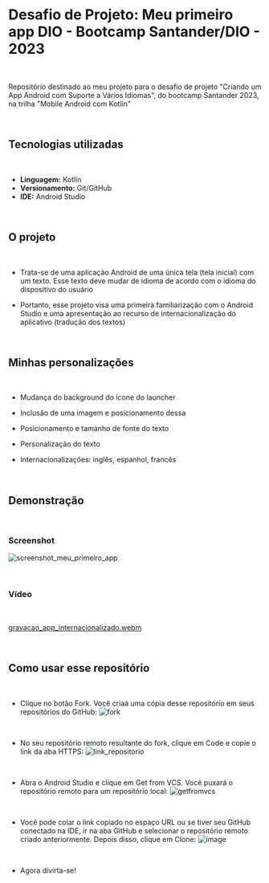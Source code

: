 # Desafio de Projeto: Meu primeiro app DIO - Bootcamp Santander/DIO - 2023

<br>

Repositório destinado ao meu projeto para o desafio de projeto "Criando um App Android com Suporte a Vários Idiomas", do bootcamp Santander 2023, na trilha "Mobile Android com Kotlin"

<br>

## Tecnologias utilizadas

<br>

* **Linguagem:** Kotlin
* **Versionamento:** Git/GitHub
* **IDE:** Android Studio

<br>

## O projeto

<br>

* Trata-se de uma aplicação Android de uma única tela (tela inicial) com um texto. Esse texto deve mudar de idioma de acordo com o idioma do dispositivo do usuário
- Portanto, esse projeto visa uma primeira familiarização com o Android Studio e uma apresentação ao recurso de internacionalização do aplicativo (tradução dos textos)

<br>

## Minhas personalizações

<br>

* Mudança do background do ícone do launcher
- Inclusão de uma imagem e posicionamento dessa
* Posicionamento e tamanho de fonte do texto
- Personalização do texto
* Internacionalizações: inglês, espanhol, francês

<br>

## Demonstração

<br>

### Screenshot

![screenshot_meu_primeiro_app](https://github.com/jessicaraissapessoa/desafio-projeto-meu-primeiro-app--dio-bootcamp-santander-dio-2023/assets/103599234/0c7a6acf-9717-4507-870b-e69b0d102809)

<br>

### Vídeo

<br>

[gravacao_app_internacionalizado.webm](https://github.com/jessicaraissapessoa/desafio-projeto-meu-primeiro-app--dio-bootcamp-santander-dio-2023/assets/103599234/75acedee-65e1-46f9-bbb1-70dde209edd9)

<br>

## Como usar esse repositório

<br>

* Clique no botão Fork. Você criaá uma cópia desse repositório em seus repositórios do GitHub:
![fork](https://github.com/jessicaraissapessoa/desafio-projeto-meu-primeiro-app--dio-bootcamp-santander-dio-2023/assets/103599234/56055a68-9cc8-4956-b51d-ef5d0329a5be)

<br>

* No seu repositório remoto resultante do fork, clique em Code e copie o link da aba HTTPS:
![link_repositorio](https://github.com/jessicaraissapessoa/desafio-projeto-meu-primeiro-app--dio-bootcamp-santander-dio-2023/assets/103599234/601ef9f2-63c0-4c7b-9783-5ff19c59066f)

<br>

* Abra o Android Studio e clique em Get from VCS. Você puxará o repositório remoto para um repositório local:
![getfromvcs](https://github.com/jessicaraissapessoa/desafio-projeto-meu-primeiro-app--dio-bootcamp-santander-dio-2023/assets/103599234/85446d8f-7c28-401d-bedb-a684bd7ec42b)

<br>

* Você pode colar o link copiado no espaço URL ou se tiver seu GitHub conectado na IDE, ir na aba GitHub e selecionar o repositório remoto criado anteriormente. Depois disso, clique em Clone:
![image](https://github.com/jessicaraissapessoa/desafio-projeto-meu-primeiro-app--dio-bootcamp-santander-dio-2023/assets/103599234/bc96a5ea-5e0d-48e3-8a85-824730200f02)

<br>

* Agora divirta-se!
